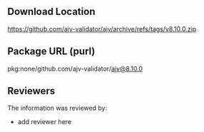 ## Download Location

https://github.com/ajv-validator/ajv/archive/refs/tags/v8.10.0.zip

## Package URL (purl)

pkg:none/github.com/ajv-validator/ajv@8.10.0

## Reviewers

The information was reviewed by:

* add reviewer here

